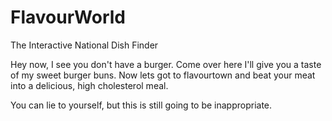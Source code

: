 # FlavourWorld
The Interactive National Dish Finder

Hey now, I see you don't have a burger. Come over here I'll give you a taste of my sweet burger buns. Now lets got to flavourtown and beat your meat into a delicious, high cholesterol meal.

You can lie to yourself, but this is still going to be inappropriate.
